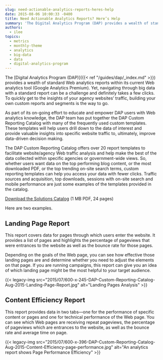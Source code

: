```yaml
---
slug: need-actionable-analytics-reports-heres-help
date: 2015-08-06 10:00:33 -0400
title: Need Actionable Analytics Reports? Here’s Help
summary: 'The Digital Analytics Program (DAP) provides a wealth of standard Web analytics reports within its current Web analytics tool (Google Analytics Premium). Yet, navigating through big data with a standard report can be a challenge and definitely takes a few clicks. To quickly get to the insights of your agency websites&#8217; traffic, building your own'
authors:
  - ilee
topics:
  - metrics
  - monthly-theme
  - analytics
  - big-data
  - data
  - digital-analytics-program
---
```


The [Digital Analytics Program (DAP)]({{< ref "/guides/dap/_index.md" >}}) provides a wealth of standard Web analytics reports within its current Web analytics tool (Google Analytics Premium). Yet, navigating through big data with a standard report can be a challenge and definitely takes a few clicks. To quickly get to the insights of your agency websites&#8217; traffic, building your own custom reports and segments is the way to go.

As part of its on-going effort to educate and empower DAP users with Web analytics knowledge, the DAP team has put together the DAP Custom Reporting Catalog with many of the frequently used custom templates. These templates will help users drill down to the data of interest and provide valuable insights into specific website traffic to, ultimately, improve data-driven decision making.

The DAP Custom Reporting Catalog offers over 20 report templates to facilitate website/agency Web traffic analysis and help make the best of the data collected within specific agencies or government-wide views. So, whether users want data on the top performing blog content, or the most downloaded PDF, or the top trending on-site search terms, custom reporting templates can help you access your data with fewer clicks. Traffic sources and acquisition, top downloads, sessions with on-site search and mobile performance are just some examples of the templates provided in the catalog.

[Download the Solutions Catalog](https://s3.amazonaws.com/digitalgov/_legacy-img/2015/08/DAPReportingSolutionsCatalog082015.pdf) (1 MB PDF, 24 pages)

Here are two examples.

## Landing Page Report

This report covers data for pages through which users enter the website. It provides a list of pages and highlights the percentage of pageviews that were entrances to the website as well as the bounce rate for those pages.

Depending on the goals of the Web page, you can see how effective those landing pages are and determine whether you need to adjust the elements on that page. If you are running campaigns, this report can give you an idea of which landing page might be the most helpful to your target audience.

{{< legacy-img src="2015/07/600-x-245-DAP-Custom-Reporting-Catalog-Aug-2015-Landing-Page-Report.jpg" alt="Landing Pages Analysis" >}}

## Content Efficiency Report

This report provides data in two tabs—one for the performance of specific content or pages and one for technical performance of the Web page. You can see which Web pages are receiving repeat pageviews, the percentage of pageviews which are entrances to the website, as well as the bounce rate and average time on page.

{{< legacy-img src="2015/07/600-x-396-DAP-Custom-Reporting-Catalog-Aug-2015-Content-Efficiency-page-performance.jpg" alt="An analytics report shows Page Performance Efficiency" >}}
